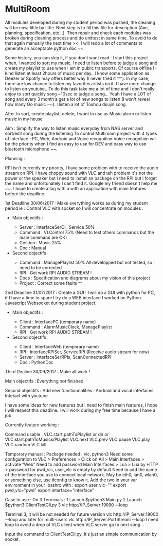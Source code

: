 # MultiRoom

All modules developed during my student period was pushed, the cleaning will be now, little by little.
Next step is to fill this file for description (Aim, planning, specification, etc...).
Then repair and check each modules was broken during cleaning process and do unittest in same time.
To avoid to do that again manually the next time ><.
I will redo a lot of comments to generate an acceptable python doc ~~.

Some history, you can skip it, if you don't want read :
I start this project when, I wanted to sort my music, I need to listen before to judge a song and create my playlist to
use when I am in public transports. Of course offline ! I kind listen at least 2hours of music per day..
I know some application as Deezer or Spotify may offers better way (I never tried it ^^').
In my case, there are low chance to listen my favorites artists on it, I have more change to listen on youtube..
To do this task take me a lot of time and I don't really enjoy to sort quickly song ~10sec to  judge a song...
Yeah I have a LOT of song and every 3 month a get a lot of new songs to listen (I won't reveal how many Go music ~~).
I listen a lot of Touhou doujin song.

After to sort, create playlist, delete, I want to use as Music alarm or listen music in my house

Aim : Simplify the way to listen music everyday from NAS server and sort/edit song during the listening
To control Multiroom project with 4 types of interface : PC, Web, Android and Voice recognition
Voice recognition will be the priority when I find an easy to use for DEV and easy way to use bluetooth microphone ~~.

Planning :

RPI isn't currently my priority, I have some problem with to receive the audio stream on RPI. I have choppy sound with VLC
and teh problem it's not the power or the speaker but I need to install an package on the RPI but I forget the name and
unfortunately I can't find it. Google my friend doesn't help me ~~.
I hope to create a tag with a with an application with main features before the deadline.

1st Deadline 30/06/2017 : Make everything works as during my student period ie :
Control VLC with socket so I will concentrate on modules :
<ul>
<li>Main objectifs :</li>
<ul>
    <li>Server  : InterfaceSerCli, Service 50%</li>
    <li>Command : VLControl 75% (Need to test others commands but the main command are OK)</li>
    <li>Gestion : Music 25%</li>
    <li>Doc     : Manual</li>
</ul>

<li>Second objectifs :</li>
<ul>
    <li>Command : ManagePlaylist 50% All developped but not tested, so I need to be corrected</li>
    <li>RPI     : Get work RPI AUDIO STREAM !</li>
    <li>Docs    : Specification and diagrams about my vision of this project</li>
    <li>Project : Correct some faults ^^</li>
</ul>
</ul>
2nd Deadline 31/07/2017 : Create a GUI !
I will do a GUI with python for PC, if I have a time to spare I try do a WEB interface I worked on Python-Javascript
Websocket during student project.
<ul>
<li>Main objectifs :</li>
<ul>
    <li>Client  : InterfacePC (temporary name)</li>
    <li>Command : AlarmMusicClock, ManagePlaylist</li>
    <li>RPI     : Get work RPI AUDIO STREAM !</li>
</ul>
<li>Second objectifs :</li>
<ul>
    <li>Client  : InterfaceWeb (temporary name)</li>
    <li>RPI     : InterfaceRPISer, ServiceRPI (Receive audio stream for now)</li>
    <li>Server  : InterfaceSerRPIs, ScanConnectedRPI</li>
    <li>Doc     : PythonDoc</li>
</ul>
</ul>

Third Dealine 30/09/2017 : Make all work !

Main objectifs : Everything not finished.

Second objectifs : Add new functionnalities : Android and vocal interfaces, Interact with youtube

I have some ideas for new features but I need to finish main features, I hope I will respect this deadline.
I will work during my free time because I have a job.

Currently feature working : 

Command usable :
VLC.start.pathToPlaylist or dir or VLC.start.pathToMusics/Playlist
VLC.next
VLC.prev
VLC.pause 
VLC.play
VLC.random
VLC.kill


Temporary manual :
Package needed : vlc, python3
Need some configuration to VLC > Preferences > Click on All > Main Interfaces > activate "Web" 
Need to add password Main Interfaces > Lua > Lua by HTTP > password for pwd_vlc, user_vlc is empty by default
Need to add the name of the interface you use to connect local network. May be eth0, lan0, wlan0, or something else, use ifconfig to know it.
Add the two in your var environment in your .bashrc with :
export user_vlc=""
export pwd_vlc="pwd"
export interface="interface"

Case to use :
On 3 Terminals :
1 Launch $python3 Main.py
2 Launch $python3 ClientTestCli.py
3 vlc http://IP_Server:19000 --loop

Terminal 3, it will be not needed for future version
vlc http://IP_Server:19000 --loop and later for multi-users vlc http://IP_Server:PortStream --loop 
I need loop to avoid a drop of VLC client when VLC server go to next song...

Input the command to ClientTestCli.py, it's just an simple communication by socket.
